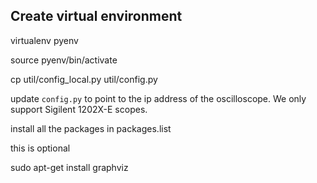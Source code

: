 ## Create virtual environment

virtualenv pyenv

source pyenv/bin/activate

cp util/config_local.py util/config.py

update `config.py` to point to the ip address of the oscilloscope. We only support Sigilent 1202X-E scopes. 

install all the packages in packages.list

this is optional

sudo apt-get install graphviz
